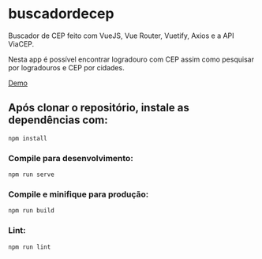 # buscadordecep

Buscador de CEP feito com VueJS, Vue Router, Vuetify, Axios e a API ViaCEP.

Nesta app é possível encontrar logradouro com CEP assim como pesquisar por logradouros e CEP por cidades.

[Demo](https://buscadordecep.vercel.app/buscaendereco)

## Após clonar o repositório, instale as dependências com:
```
npm install
```

### Compile para desenvolvimento:
```
npm run serve
```

### Compile e minifique para produção:
```
npm run build
```

### Lint:
```
npm run lint
```


